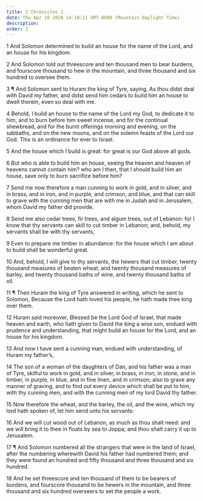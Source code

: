 ```yaml
---
title: 2 Chronicles 2
date: Thu Apr 16 2020 14:10:21 GMT-0600 (Mountain Daylight Time)
description: 
order: 2
---
```


<p>
  1 And Solomon determined to build an house for the name of the Lord, and an
  house for his kingdom.
</p>
<p>
  2 And Solomon told out threescore and ten thousand men to bear burdens, and
  fourscore thousand to hew in the mountain, and three thousand and six hundred
  to oversee them.
</p>
<p>
  3 &#xB6; And Solomon sent to Huram the king of Tyre, saying, As thou didst
  deal with David my father, and didst send him cedars to build him an house to
  dwell therein, even so deal with me.
</p>
<p>
  4 Behold, I build an house to the name of the Lord my God, to dedicate it to
  him, and to burn before him sweet incense, and for the continual shewbread,
  and for the burnt offerings morning and evening, on the sabbaths, and on the
  new moons, and on the solemn feasts of the Lord our God. This is an ordinance
  for ever to Israel.
</p>
<p>
  5 And the house which I build is great: for great is our God above all gods.
</p>
<p>
  6 But who is able to build him an house, seeing the heaven and heaven of
  heavens cannot contain him? who am I then, that I should build him an house,
  save only to burn sacrifice before him?
</p>
<p>
  7 Send me now therefore a man cunning to work in gold, and in silver, and in
  brass, and in iron, and in purple, and crimson, and blue, and that can skill
  to grave with the cunning men that are with me in Judah and in Jerusalem, whom
  David my father did provide.
</p>
<p>
  8 Send me also cedar trees, fir trees, and algum trees, out of Lebanon: for I
  know that thy servants can skill to cut timber in Lebanon; and, behold, my
  servants shall be with thy servants,
</p>
<p>
  9 Even to prepare me timber in abundance: for the house which I am about to
  build shall be wonderful great.
</p>
<p>
  10 And, behold, I will give to thy servants, the hewers that cut timber,
  twenty thousand measures of beaten wheat, and twenty thousand measures of
  barley, and twenty thousand baths of wine, and twenty thousand baths of oil.
</p>
<p>
  11 &#xB6; Then Huram the king of Tyre answered in writing, which he sent to
  Solomon, Because the Lord hath loved his people, he hath made thee king over
  them.
</p>
<p>
  12 Huram said moreover, Blessed be the Lord God of Israel, that made heaven
  and earth, who hath given to David the king a wise son, endued with prudence
  and understanding, that might build an house for the Lord, and an house for
  his kingdom.
</p>
<p>
  13 And now I have sent a cunning man, endued with understanding, of Huram my
  father&#x2019;s,
</p>
<p>
  14 The son of a woman of the daughters of Dan, and his father was a man of
  Tyre, skilful to work in gold, and in silver, in brass, in iron, in stone, and
  in timber, in purple, in blue, and in fine linen, and in crimson; also to
  grave any manner of graving, and to find out every device which shall be put
  to him, with thy cunning men, and with the cunning men of my lord David thy
  father.
</p>
<p>
  15 Now therefore the wheat, and the barley, the oil, and the wine, which my
  lord hath spoken of, let him send unto his servants:
</p>
<p>
  16 And we will cut wood out of Lebanon, as much as thou shalt need: and we
  will bring it to thee in floats by sea to Joppa; and thou shalt carry it up to
  Jerusalem.
</p>
<p>
  17 &#xB6; And Solomon numbered all the strangers that were in the land of
  Israel, after the numbering wherewith David his father had numbered them; and
  they were found an hundred and fifty thousand and three thousand and six
  hundred.
</p>
<p>
  18 And he set threescore and ten thousand of them to be bearers of burdens,
  and fourscore thousand to be hewers in the mountain, and three thousand and
  six hundred overseers to set the people a work.
</p>
